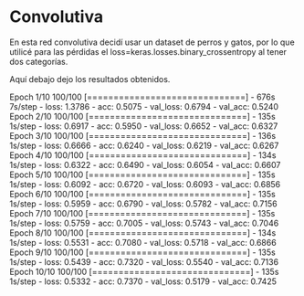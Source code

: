 # Convolutiva

En esta red convolutiva decidí usar un dataset de perros y gatos, por lo que utilicé para las pérdidas el loss=keras.losses.binary_crossentropy al tener dos categorías. 

Aquí debajo dejo los resultados obtenidos.

Epoch 1/10 
100/100 [==============================] - 676s 7s/step - loss: 1.3786 - acc: 0.5075 - val_loss: 0.6794 - val_acc: 0.5240 
Epoch 2/10 
100/100 [==============================] - 135s 1s/step - loss: 0.6917 - acc: 0.5950 - val_loss: 0.6652 - val_acc: 0.6327 
Epoch 3/10
100/100 [==============================] - 136s 1s/step - loss: 0.6666 - acc: 0.6240 - val_loss: 0.6219 - val_acc: 0.6267
Epoch 4/10
100/100 [==============================] - 134s 1s/step - loss: 0.6322 - acc: 0.6490 - val_loss: 0.6054 - val_acc: 0.6607
Epoch 5/10
100/100 [==============================] - 135s 1s/step - loss: 0.6092 - acc: 0.6720 - val_loss: 0.6093 - val_acc: 0.6856
Epoch 6/10
100/100 [==============================] - 135s 1s/step - loss: 0.5959 - acc: 0.6790 - val_loss: 0.5782 - val_acc: 0.7156
Epoch 7/10
100/100 [==============================] - 135s 1s/step - loss: 0.5759 - acc: 0.7005 - val_loss: 0.5743 - val_acc: 0.7046
Epoch 8/10
100/100 [==============================] - 134s 1s/step - loss: 0.5531 - acc: 0.7080 - val_loss: 0.5718 - val_acc: 0.6866
Epoch 9/10
100/100 [==============================] - 135s 1s/step - loss: 0.5439 - acc: 0.7320 - val_loss: 0.5540 - val_acc: 0.7136
Epoch 10/10
100/100 [==============================] - 135s 1s/step - loss: 0.5332 - acc: 0.7370 - val_loss: 0.5179 - val_acc: 0.7425
